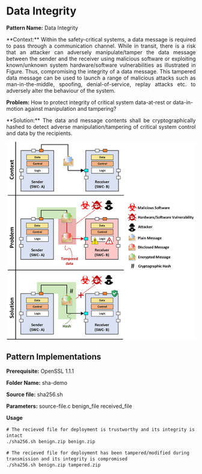 
# Data Integrity 

**Pattern Name:** Data Integrity 

<p align="justify">
**Context:** Within the safety-critical systems, a data message is required to pass through a communication channel. While in transit, there is a risk that an attacker can adversely manipulate/tamper the data message between the sender and the receiver using malicious software or exploiting known/unknown system hardware/software vulnerabilities as illustrated in Figure. Thus, compromising the integrity of a data message. This tampered data message can be used to launch a range of malicious attacks such as man-in-the-middle, spoofing, denial-of-service, replay attacks etc. to adversely alter the behaviour of the system.
</p>

**Problem:** How to protect integrity of critical system data-at-rest or data-in-motion against manipulation and tampering?

<p align="justify">
**Solution:** The data and message contents shall be cryptographically hashed to detect adverse manipulation/tampering of critical system control and data by the recipients.
</p>

![Data Integrity Security Pattern](/images/Integrity.png)

## Pattern Implementations
    
**Prerequisite:** OpenSSL 1.1.1

**Folder Name:** sha-demo

**Source file:** sha256.sh

**Parameters:** source-file.c benign_file received_file

**Usage**
```
# The recieved file for deployment is trustworthy and its integrity is intact
./sha256.sh benign.zip benign.zip
```

```
# The recieved file for deployment has been tampered/modified during transmission and its integrity is compromised
./sha256.sh benign.zip tampered.zip
```
